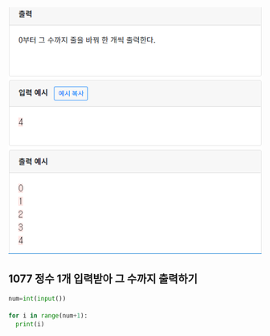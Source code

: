 ![](./img/image-20200426162757304.png)

## 1077 정수 1개 입력받아 그 수까지 출력하기

```python
num=int(input())

for i in range(num+1):
  print(i)
```

